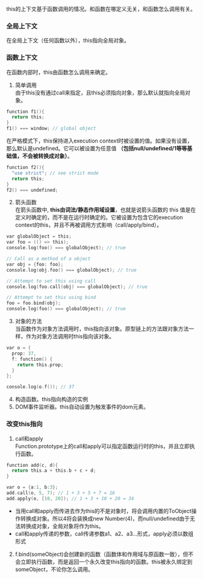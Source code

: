 this的上下文基于函数调用的情况。和函数在哪定义无关，和函数怎么调用有关。
### 全局上下文
在全局上下文（任何函数以外），this指向全局对象。
### 函数上下文
在函数内部时，this由函数怎么调用来确定。  
1. 简单调用  
由于this没有通过call来指定，且this必须指向对象，那么默认就指向全局对象。
```c
function f1(){
  return this;
}
f1() === window; // global object
```
在严格模式下，this保持进入execution context时被设置的值。如果没有设置，那么默认是undefined。它可以被设置为任意值 **（包括null/undefined/1等等基础值，不会被转换成对象）**。
```c
function f2(){
  "use strict"; // see strict mode
  return this;
}
f2() === undefined;
```
2. 箭头函数  
在箭头函数中, **this由词法/静态作用域设置**，也就是说箭头函数的 this 值是在定义时确定的，而不是在运行时确定的。它被设置为包含它的execution context的this，并且不再被调用方式影响（call/apply/bind）。
```c
var globalObject = this;
var foo = (() => this);
console.log(foo() === globalObject); // true

// Call as a method of a object
var obj = {foo: foo};
console.log(obj.foo() === globalObject); // true

// Attempt to set this using call
console.log(foo.call(obj) === globalObject); // true

// Attempt to set this using bind
foo = foo.bind(obj);
console.log(foo() === globalObject); // true
```
3. 对象的方法  
当函数作为对象方法调用时，this指向该对象。原型链上的方法跟对象方法一样，作为对象方法调用时this指向该对象。
```c
var o = {
  prop: 37,
  f: function() {
    return this.prop;
  }
};

console.log(o.f()); // 37
```
4. 构造函数。this指向构造的实例  
5. DOM事件监听器。this自动设置为触发事件的dom元素。
### 改变this指向
1. call和apply  
Function.prototype上的call和apply可以指定函数运行时的this，并且立即执行函数。
```c
function add(c, d){
  return this.a + this.b + c + d;
}

var o = {a:1, b:3};
add.call(o, 5, 7); // 1 + 3 + 5 + 7 = 16
add.apply(o, [10, 20]); // 1 + 3 + 10 + 20 = 34
```
* 当用call和apply而传进去作为this的不是对象时，将会调用内置的ToObject操作转换成对象。所以4将会装换成new Number(4)，而null/undefined由于无法转换成对象，全局对象将作为this。  
* call和apply传递的参数，call传递参数a1、a2、a3...形式，apply必须以数组形式  
2. f.bind(someObject)会创建新的函数（函数体和作用域与原函数一致），但不会立即执行函数，而是返回一个永久改变this指向的函数。this被永久绑定到someObject，不论你怎么调用。
